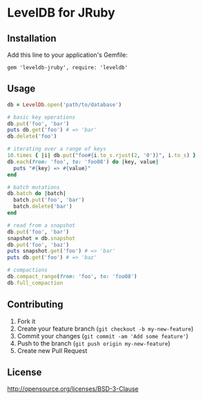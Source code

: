 # LevelDB for JRuby

## Installation

Add this line to your application's Gemfile:

    gem 'leveldb-jruby', require: 'leveldb'

## Usage

```ruby
db = LevelDb.open('path/to/database')

# basic key operations
db.put('foo', 'bar')
puts db.get('foo') # => 'bar'
db.delete('foo')

# iterating over a range of keys
10.times { |i| db.put("foo#{i.to_s.rjust(2, '0')}", i.to_s) }
db.each(from: 'foo', to: 'foo08') do |key, value|
  puts "#{key} => #{value}"
end

# batch mutations
db.batch do |batch|
  batch.put('foo', 'bar')
  batch.delete('bar')
end

# read from a snapshot
db.put('foo', 'bar')
snapshot = db.snapshot
db.put('foo', 'baz')
puts snapshot.get('foo') # => 'bar'
puts db.get('foo') # => 'baz'

# compactions
db.compact_range(from: 'foo', to: 'foo08')
db.full_compaction
```

## Contributing

1. Fork it
2. Create your feature branch (`git checkout -b my-new-feature`)
3. Commit your changes (`git commit -am 'Add some feature'`)
4. Push to the branch (`git push origin my-new-feature`)
5. Create new Pull Request

## License

http://opensource.org/licenses/BSD-3-Clause